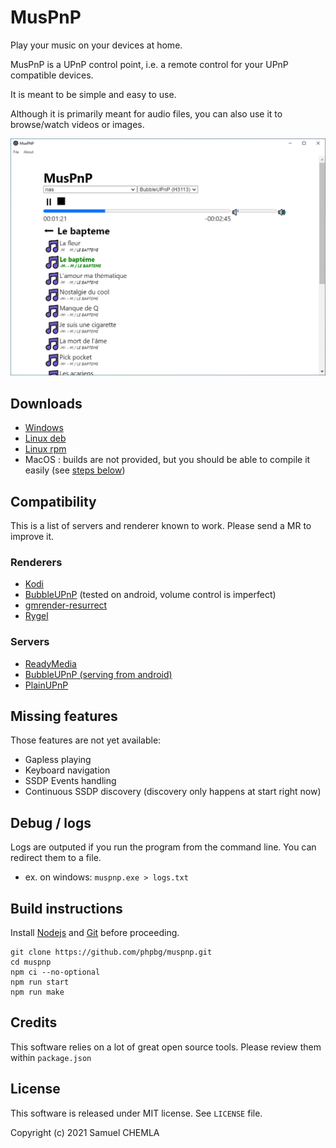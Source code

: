 # MusPnP

Play your music on your devices at home.

MusPnP is a UPnP control point, i.e. a remote control for your UPnP compatible devices.

It is meant to be simple and easy to use.

Although it is primarily meant for audio files, you can also use it to browse/watch videos or images. 

![](screenshot.png)

## Downloads
* [Windows](https://github.com/phpbg/muspnp/releases/download/1.0.0-rc2/muspnp-1.0.0-rc2.Setup.exe)
* [Linux deb](https://github.com/phpbg/muspnp/releases/download/1.0.0-rc2/muspnp_1.0.0-rc1_amd64.deb)
* [Linux rpm](https://github.com/phpbg/muspnp/releases/download/1.0.0-rc2/muspnp-1.0.0.rc1-1.x86_64.rpm)
* MacOS : builds are not provided, but you should be able to compile it easily (see [steps below](#build-instructions))

## Compatibility

This is a list of servers and renderer known to work. Please send a MR to improve it.

### Renderers
* [Kodi](https://kodi.tv/)
* [BubbleUPnP](https://play.google.com/store/apps/details?id=com.bubblesoft.android.bubbleupnp) (tested on android, volume control is imperfect)
* [gmrender-resurrect](https://github.com/hzeller/gmrender-resurrect)
* [Rygel](https://wiki.gnome.org/Projects/Rygel)

### Servers
* [ReadyMedia](https://sourceforge.net/projects/minidlna/)
* [BubbleUPnP (serving from android)](https://play.google.com/store/apps/details?id=com.bubblesoft.android.bubbleupnp)
* [PlainUPnP](https://github.com/m3sv/PlainUPnP)

## Missing features
Those features are not yet available:
* Gapless playing
* Keyboard navigation
* SSDP Events handling
* Continuous SSDP discovery (discovery only happens at start right now)

## Debug / logs
Logs are outputed if you run the program from the command line. You can redirect them to a file.
* ex. on windows: `muspnp.exe > logs.txt`

## Build instructions
Install [Nodejs](https://nodejs.org) and [Git](https://git-scm.com/) before proceeding.
```
git clone https://github.com/phpbg/muspnp.git
cd muspnp
npm ci --no-optional
npm run start
npm run make
```

## Credits
This software relies on a lot of great open source tools. Please review them within `package.json` 

## License
This software is released under MIT license. See `LICENSE` file.

Copyright (c) 2021 Samuel CHEMLA